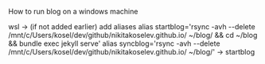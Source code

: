 How to run blog on a windows machine

wsl
->
(if not added earlier) add aliases
alias startblog='rsync -avh --delete /mnt/c/Users/kosel/dev/github/nikitakoselev.github.io/ ~/blog/ && cd ~/blog && bundle exec jekyll serve'
alias syncblog='rsync -avh --delete /mnt/c/Users/kosel/dev/github/nikitakoselev.github.io/ ~/blog/'
->
startblog